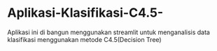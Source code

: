 # Aplikasi-Klasifikasi-C4.5-
Aplikasi ini di bangun menggunakan streamlit untuk menganalisis data klasifikasi menggunakan metode C4.5(Decision Tree)
